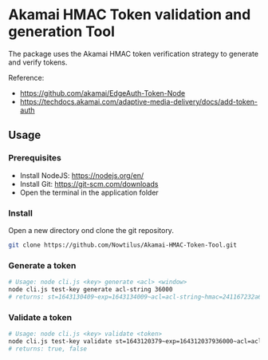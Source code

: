 # Akamai HMAC Token validation and generation Tool

The package uses the Akamai HMAC token verification strategy to generate and verify tokens.

Reference:
- https://github.com/akamai/EdgeAuth-Token-Node
- https://techdocs.akamai.com/adaptive-media-delivery/docs/add-token-auth

## Usage

### Prerequisites

- Install NodeJS: https://nodejs.org/en/
- Install Git: https://git-scm.com/downloads
- Open the terminal in the application folder

### Install

Open a new directory ond clone the git repository.

```bash
git clone https://github.com/Nowtilus/Akamai-HMAC-Token-Tool.git
```

### Generate a token

```bash
# Usage: node cli.js <key> generate <acl> <window>
node cli.js test-key generate acl-string 36000
# returns: st=1643130409~exp=1643134009~acl=acl-string~hmac=241167232a6c90c08c5075c68a47e757bd67507c0c341241f17ea17adb1d6e69
```

### Validate a token

```bash
# Usage: node cli.js <key> validate <token>
node cli.js test-key validate st=1643120379~exp=164312037936000~acl=acl-string~hmac=87af7e648355ce6e669d97c65dbd62fe297e210d652faa213477ebb0183d223d
# returns: true, false
```
